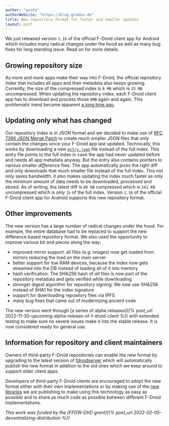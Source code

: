 ```yaml
---
author: "grote"
authorWebsite: "https://blog.grobox.de"
title: New repository format for faster and smaller updates
layout: post
---
```


We just released version `1.16` of the official F-Droid client app for Android
which includes many radical changes under the hood as well as many bug fixes for long standing issue.
Read on for more details.

## Growing repository size

As more and more apps make their way into F-Droid,
the official repository index that includes all apps and their metadata also keeps growing.
Currently, the size of the compressed index is `8 MB` which is `33 MB` uncompressed.
When updating the repository index, each F-Droid client app has to download 
and process those `8MB` again and again.
This problematic trend became apparent [a long time ago](https://gitlab.com/fdroid/fdroidclient/-/issues/649).

## Updating only what has changed

Our repository index is in JSON format and we decided
to make use of [RFC 7396 JSON Merge Patch](https://datatracker.ietf.org/doc/html/rfc7396)
to create much smaller JSON files that only contain the changes since your F-Droid app last updated.
Technically, this works by downloading a new [`entry.json`](https://f-droid.org/repo/entry.json) file
instead of the full index.
This entry file points to the full index in case the app had never updated before and needs all app metadata anyway.
But the entry also contains pointers to various smaller *diff*erence files.
The app automatically picks the right diff and only downloads that much smaller file instead of the full index.
This not only saves bandwidth, it also makes updating the index much faster
as only the minimum amount of data needs to be downloaded, processed and stored.
As of writing, the latest diff is `80 KB` compressed which is `241 KB` uncompressed
which is only `1%` of the full index.
Version `1.16` of the official F-Droid client app for Android supports this new repository format.

## Other improvements

The new version has a large number of radical changes under the hood.
For example, the entire database had to be replaced to support the new difference based repository format.
We also used the opportunity to improve various bit and pieces along the way:

  * improved mirror support: all files (e.g. images) now get loaded from mirrors reducing the load on the main server
  * better support for low RAM devices, because the index now gets streamed into the DB
    instead of loading all of it into memory
  * hash verification: The SHA256 hash of *all* files is now part of the repository metadata
    and gets verified while downloading
  * stronger digest algorithm for repository signing: We now use SHA256 instead of SHA1 for the index signature
  * support for downloading repository files via IPFS
  * many bug fixes that came out of modernizing ancient code

The new version went through
[a series of alpha releases]({% post_url 2022-11-30-upcoming-alpha-release-of-f-droid-client %})
with extended testing to make sure no severe issues make it into the stable release.
It is now considered ready for general use.

## Information for repository and client maintainers

Owners of third-party F-Droid repositories can enable the new format by upgrading to the latest version of
[fdroidserver](https://gitlab.com/fdroid/fdroidserver) which will automatically publish the new format
in addition to the old ones which we keep around to support older client apps.

Developers of third-party F-Droid clients are encouraged to adopt the new format either with their own implementations
or by making use of the [new libraries](https://gitlab.com/fdroid/fdroidclient/-/tree/master/libs#f-droid-libraries)
we are publishing to make using this technology as easy as possible
and to share as much code as possible between different F-Droid implementations.

_This work was funded by the [FFDW-DVD grant]({% post_url 2022-02-05-decentralizing-distribution %})_
